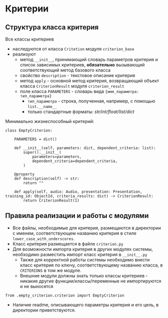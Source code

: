 # Критерии

## Структура класса критерия
Все классы критериев
- наследуются от класса `Critetion` модуля `criterion_base`
- реализуют
  - метод `__init__`, принимающий словарь параметров критерия и список зависимых критериев, **обязательно** вызывающий соответствующий метод базового класса
  - свойство `description` - текстовое описание критерия
  - метод `apply` - основной метод критерия, возвращающий объект класса `CriterionResult` модуля `criterion_result`
  - поле класса `PARAMETERS` - словарь вида `{имя_параметра: тип_параметра}`
    - `тип_параметра` - строка, полученная, например, с помощью `list.__name__`
    - только стандартные форматы: _str/int/float/list/dict_

Минимально жизнеспособный критерий: 
```
class EmptyCriterion:

    PARAMETERS = dict()

    def __init__(self, parameters: dict, dependent_criteria: list):
        super().__init__(
            parameters=parameters,
            dependent_criteria=dependent_criteria,
        )

    @property
    def description(self) -> str:
        return ""

    def apply(self, audio: Audio, presentation: Presentation, training_id: ObjectId, criteria_results: dict) -> CriterionResult:
        return CriterionResult(1)
```

## Правила реализации и работы с модулями
- Все файлы, необходимые для критерия, размещаются в директории с именем, соответствующем названию критерия в стиле `lower_case_with_underscores`.
- Класс критерия размещается в файле `criterion.py`
- Для возможности импорта критерия в других модулях системы, необходимо разместить импорт класс критерия в `__init__.py`
    - Также для корректной работы системы необходимо внести класс критерия по ключу, соответствующему названию класса, в `CRITERIONS` в том же модуле.
    - Внешние модули должны знать только классы критериев - никакие другие функции/классы/переменные не импортируются и не выносятся
```
from .empty_criterion.criterion import EmptyCriterion
```
- Наличие readme, описывающего параметры критерия и его цель, в директории приветствуются.
